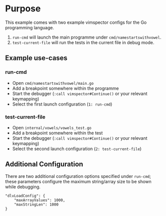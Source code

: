 # Purpose

This example comes with two example vimspector configs for the Go programming language.

1) `run-cmd` will launch the main programme under `cmd/namestartswithvowel`.
1) `test-current-file` will run the tests in the current file in debug mode.

## Example use-cases

### run-cmd

* Open `cmd/namestartswithvowel/main.go`
* Add a breakpoint somewhere within the programme
* Start the debugger (`:call vimspector#Continue()` or your relevant keymapping)
* Select the first launch configuration (`1: run-cmd`)

### test-current-file

* Open `internal/vowels/vowels_test.go`
* Add a breakpoint somewhere within the test
* Start the debugger (`:call vimspector#Continue()` or your relevant keymapping)
* Select the second launch configuration (`2: test-current-file`)

## Additional Configuration

There are two additional configuration options specified under `run-cmd`; these parameters configure the maximum string/array size to be shown while debugging.

```
"dlvLoadConfig": {
    "maxArrayValues": 1000,
    "maxStringLen": 1000
}
```
